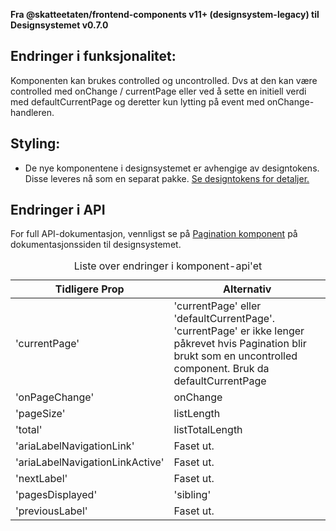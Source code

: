 **Fra @skatteetaten/frontend-components v11+ (designsystem-legacy) til Designsystemet v0.7.0**

## Endringer i funksjonalitet:

Komponenten kan brukes controlled og uncontrolled. Dvs at den kan være controlled med onChange / currentPage eller ved å sette en initiell verdi med defaultCurrentPage og deretter kun lytting på event med onChange-handleren.

## Styling:

- De nye komponentene i designsystemet er avhengige av designtokens. Disse leveres nå som en separat pakke. <a class="brodtekst-link" href="#section-designtokens-deprecated">Se designtokens for detaljer.</a>

## Endringer i API

For full API-dokumentasjon, vennligst se på <a class="brodtekst-link" href="https://www.skatteetaten.no/stilogtone/designsystemet/komponenter/pagination/">Pagination komponent</a> på dokumentasjonssiden til designsystemet.

<div class="migration-tabell">
<table>
<caption>Liste over endringer i komponent-api'et</caption>
<thead><tr><th>Tidligere Prop</th><th>Alternativ</th></tr></thead>
<tbody>
<tr>
<td>'currentPage'</td>
<td>
'currentPage' eller 'defaultCurrentPage'.
'currentPage' er ikke lenger påkrevet hvis Pagination blir brukt som en uncontrolled component. Bruk da defaultCurrentPage
</td>
</tr>

<tr>
<td>'onPageChange'</td>
<td>
onChange
</td>
</tr>

<tr>
<td>'pageSize'</td>
<td>
listLength
</td>
</tr>

<tr>
<td>'total'</td>
<td>
listTotalLength
</td>
</tr>

<tr>
<td>'ariaLabelNavigationLink'</td>
<td>
Faset ut.
</td>
</tr>

<tr>
<td>'ariaLabelNavigationLinkActive'</td>
<td>
Faset ut.
</td>
</tr>

<tr>
<td>'nextLabel'</td>
<td>
Faset ut.
</td>
</tr>

<tr>
<td>'pagesDisplayed'</td>
<td>
'sibling'
</td>
</tr>

<tr>
<td>'previousLabel'</td>
<td>
Faset ut.
</td>
</tr>
</tbody>
</table>
</div>

